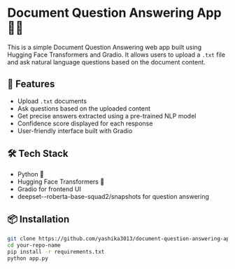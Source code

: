 # Document Question Answering App 🧠📄

This is a simple Document Question Answering web app built using Hugging Face Transformers and Gradio. It allows users to upload a `.txt` file and ask natural language questions based on the document content.

## 🚀 Features

- Upload `.txt` documents
- Ask questions based on the uploaded content
- Get precise answers extracted using a pre-trained NLP model
- Confidence score displayed for each response
- User-friendly interface built with Gradio

## 🛠️ Tech Stack

- Python 🐍
- Hugging Face Transformers 🤗
- Gradio for frontend UI
- deepset--roberta-base-squad2/snapshots for question answering

## 📦 Installation

```bash
git clone https://github.com/yashika3013/document-question-answering-app-.git
cd your-repo-name
pip install -r requirements.txt
python app.py
